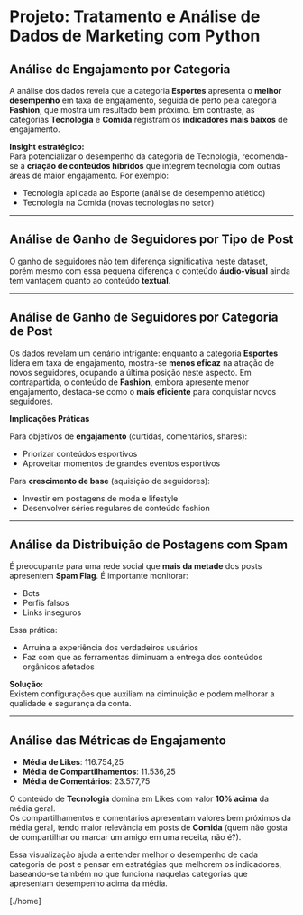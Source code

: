 # Projeto: Tratamento e Análise de Dados de Marketing com Python 

## Análise de Engajamento por Categoria

A análise dos dados revela que a categoria **Esportes** apresenta o **melhor desempenho** em taxa de engajamento, seguida de perto pela categoria **Fashion**, que mostra um resultado bem próximo. Em contraste, as categorias **Tecnologia** e **Comida** registram os **indicadores mais baixos** de engajamento.

**Insight estratégico:**  
Para potencializar o desempenho da categoria de Tecnologia, recomenda-se a **criação de conteúdos híbridos** que integrem tecnologia com outras áreas de maior engajamento. Por exemplo:  
- Tecnologia aplicada ao Esporte (análise de desempenho atlético)  
- Tecnologia na Comida (novas tecnologias no setor)  

---

## Análise de Ganho de Seguidores por Tipo de Post

O ganho de seguidores não tem diferença significativa neste dataset, porém mesmo com essa pequena diferença o conteúdo **áudio-visual** ainda tem vantagem quanto ao conteúdo **textual**.

---

## Análise de Ganho de Seguidores por Categoria de Post

Os dados revelam um cenário intrigante: enquanto a categoria **Esportes** lidera em taxa de engajamento, mostra-se **menos eficaz** na atração de novos seguidores, ocupando a última posição neste aspecto. Em contrapartida, o conteúdo de **Fashion**, embora apresente menor engajamento, destaca-se como o **mais eficiente** para conquistar novos seguidores.

**Implicações Práticas**  

Para objetivos de **engajamento** (curtidas, comentários, shares):  
- Priorizar conteúdos esportivos  
- Aproveitar momentos de grandes eventos esportivos  

Para **crescimento de base** (aquisição de seguidores):  
- Investir em postagens de moda e lifestyle  
- Desenvolver séries regulares de conteúdo fashion  

---

## Análise da Distribuição de Postagens com Spam

É preocupante para uma rede social que **mais da metade** dos posts apresentem **Spam Flag**. É importante monitorar:  
- Bots  
- Perfis falsos  
- Links inseguros  

Essa prática:  
- Arruína a experiência dos verdadeiros usuários  
- Faz com que as ferramentas diminuam a entrega dos conteúdos orgânicos afetados  

**Solução:**  
Existem configurações que auxiliam na diminuição e podem melhorar a qualidade e segurança da conta.

---

## Análise das Métricas de Engajamento

- **Média de Likes**: 116.754,25  
- **Média de Compartilhamentos**: 11.536,25  
- **Média de Comentários**: 23.577,75  

O conteúdo de **Tecnologia** domina em Likes com valor **10% acima** da média geral.  
Os compartilhamentos e comentários apresentam valores bem próximos da média geral, tendo maior relevância em posts de **Comida** (quem não gosta de compartilhar ou marcar um amigo em uma receita, não é?).

Essa visualização ajuda a entender melhor o desempenho de cada categoria de post e pensar em estratégias que melhorem os indicadores, baseando-se também no que funciona naquelas categorias que apresentam desempenho acima da média.

[./home]
